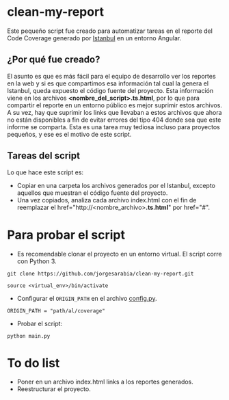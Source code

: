 # clean-my-report
Este pequeño script fue creado para automatizar tareas en el reporte del Code Coverage generado por [Istanbul](https://istanbul.js.org/) en un entorno Angular.

## ¿Por qué fue creado?
El asunto es que es más fácil para el equipo de desarrollo ver los reportes en la web y si es que compartimos esa 
información tal cual la genera el Istanbul, queda expuesto el código fuente del proyecto. 
Esta información viene en los archivos **<nombre_del_script>.ts.html**, por lo que para compartir el reporte 
en un entorno público es mejor suprimir estos archivos.
A su vez, hay que suprimir los links que llevaban a estos archivos que ahora no están disponibles a fin de evitar errores del tipo 404 donde sea que este informe se comparta.
Esta es una tarea muy tediosa incluso para proyectos pequeños, y ese es el motivo de este script.

## Tareas del script
Lo que hace este script es: 
- Copiar en una carpeta los archivos generados por el Istanbul, excepto aquellos que
muestran el código fuente del proyecto.
- Una vez copiados, analiza cada archivo index.html con el fin de reemplazar el href="http://<nombre_archivo>**.ts.html**" por href="#".

# Para probar el script
- Es recomendable clonar el proyecto en un entorno virtual. El script corre con Python 3.

`git clone https://github.com/jorgesarabia/clean-my-report.git`

`source <virtual_env>/bin/activate`

- Configurar el `ORIGIN_PATH` en el archivo [config.py](https://github.com/jorgesarabia/clean-my-report/blob/master/config.py).

`ORIGIN_PATH = "path/al/coverage"`

- Probar el script:

`python main.py`

# To do list
- Poner en un archivo index.html links a los reportes generados.
- Reestructurar el proyecto.